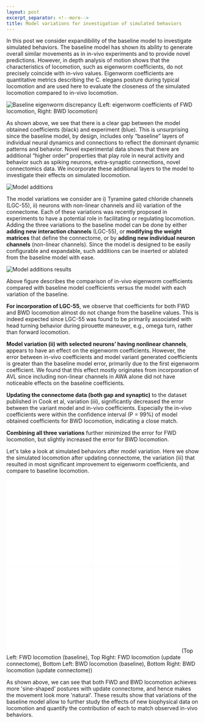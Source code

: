```yaml
---
layout: post
excerpt_separator: <!--more-->
title: Model variations for investigation of simulated behaviors
---
```


In this post we consider expandibility of the baseline model to investigate simulated behaviors. The baseline model has shown its ability to generate overall similar movements as in in-vivo experiments and to provide novel predictions. However, in depth analysis of motion shows that the characteristics of locomotion, such as eigenworm coefficients, do not precisely coincide with in-vivo values. Eigenworm coefficients are quantitative metrics describing the C. elegans posture during typical locomotion and are used here to evaluate the closeness of the simulated locomotion compared to in-vivo locomotion.

![Baseline eigenworm discrepancy](/CelegansWholeIntegration/media/eigenworm_discrepancy.png)
(Left: eigenworm coefficients of FWD locomotion, Right: BWD locomotion)

As shown above, we see that there is a clear gap between the model obtained coefficients (black) and experiment (blue). This is unsurprising since the baseline model, by design, includes only “baseline” layers of individual neural dynamics and connections to reflect the dominant dynamic patterns and behavior. Novel experimental data shows that there are additional “higher order” properties that play role in neural activity and behavior such as spiking neurons, extra-synaptic connections, novel connectomics data. We incorporate these additional layers to the model to investigate their effects on simulated locomotion.

![Model additions](/CelegansWholeIntegration/media/model_additions.png)

The model variations we consider are i) Tyramine gated chloride channels (LGC-55), ii) neurons with non-linear channels and iii) variation of the connectome. Each of these variations was recently proposed in experiments to have a potential role in facilitating or regulating locomotion. Adding the three variations to the baseline model can be done by either **adding new interaction channels** (LGC-55), or **modifying the weight matrices** that define the connectome, or by **adding new individual neuron channels** (non-linear channels). Since the model is designed to be easily configurable and expandable, such additions can be inserted or ablated from the baseline model with ease. 

![Model additions results](/CelegansWholeIntegration/media/model_additions_results.png)

Above figure describes the comparison of in-vivo eigenworm coefficients compared with baseline model coefficients versus the model with each variation of the baseline. 

**For incorporation of LGC-55**, we observe that coefficients for both FWD and BWD locomotion almost do not change from the baseline values. This is indeed expected since LGC-55 was found to be primarily associated with head turning behavior during pirouette maneuver, e.g., omega turn, rather than forward locomotion. 

**Model variation (ii) with selected neurons’ having nonlinear channels**, appears to have an effect on the eigenworm coefficients. However, the error between in-vivo coefficients and model variant generated coefficients is greater than the baseline model error, primarily due to the first eigenworm coefficient. We found that this effect mostly originates from incorporation of AVL since including non-linear channels in AWA alone did not have noticeable effects on the baseline coefficients. 

**Updating the connectome data (both gap and synaptic)** to the dataset published in Cook et al, variation (iii), significantly decreased the error between the variant model and in-vivo coefficients. Especially the in-vivo coefficients were within the confidence interval (P = 99%) of model obtained coefficients for BWD locomotion, indicating a close match. 

**Combining all three variations** further minimized the error for FWD locomotion, but slightly increased the error for BWD locomotion. 

Let's take a look at simulated behaviors after model variation. Here we show the simulated locomotion after updating connectome, the variation (iii) that resulted in most significant improvement to eigenworm coefficients, and compare to baseline locomotion.

<iframe width="225" height="225" src="/CelegansWholeIntegration/media/baseline_fwd.mp4" frameborder="0" allow="accelerometer; autoplay; encrypted-media; gyroscope; picture-in-picture" allowfullscreen></iframe>   <iframe width="225" height="225" src="/CelegansWholeIntegration/media/connectome_var_fwd.mp4" frameborder="0" allow="accelerometer; autoplay; encrypted-media; gyroscope; picture-in-picture" allowfullscreen></iframe>   
<iframe width="225" height="225" src="/CelegansWholeIntegration/media/baseline_bwd.mp4" frameborder="0" allow="accelerometer; autoplay; encrypted-media; gyroscope; picture-in-picture" allowfullscreen></iframe>   <iframe width="225" height="225" src="/CelegansWholeIntegration/media/connectome_var_bwd.mp4" frameborder="0" allow="accelerometer; autoplay; encrypted-media; gyroscope; picture-in-picture" allowfullscreen></iframe>   
(Top Left: FWD locomotion (baseline), Top Right: FWD locomotion (update connectome), Bottom Left: BWD locomotion (baseline), Bottom Right: BWD locomotion (update connectome))

As shown above, we can see that both FWD and BWD locomotion achieves more 'sine-shaped' postures with update connectome, and hence makes the movement look more 'natural'. These results show that variations of the baseline model allow to further study the effects of new biophysical data on locomotion and quantify the contribution of each to match observed in-vivo behaviors. 

